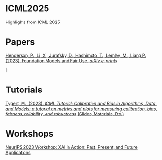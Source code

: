 # ICML2025
Highlights from ICML 2025

# Papers

[Henderson, P., Li, X., Jurafsky, D., Hashimoto, T., Lemley, M., Liang P. (2023). Foundation Models and Fair Use. *arXiv e-prints*](https://arxiv.org/pdf/2303.15715.pdf)

[
# Tutorials

[Tygert,  M., (2023). *ICML Tutorial: Calibration and Bias in Algorithms, Data, and Models: a tutorial on metrics and plots for measuring calibration, bias, fairness, reliability, and robustness*]([https://icml.cc/virtual/2023/tutorial/21551](https://icml.cc/virtual/2025/40003)) [(Slides, Materials, Etc.)]((https://zenodo.org/records/15253140))


# Workshops

[NeurIPS 2023 Workshop: XAI in Action: Past, Present, and Future Applications](https://neurips.cc/virtual/2023/workshop/66529)

